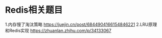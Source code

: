 # Redis相关题目
1.内存慢了淘汰策略
https://juejin.cn/post/6844904166154846221
2.LRU原理和Redis实现
https://zhuanlan.zhihu.com/p/34133067